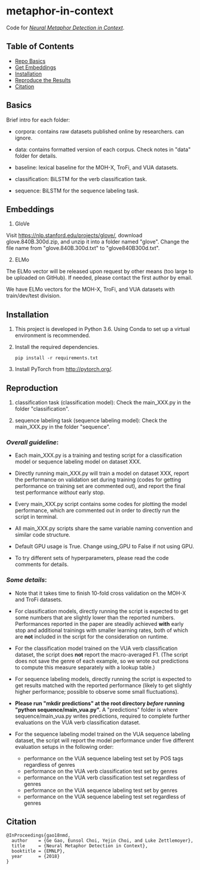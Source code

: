 # metaphor-in-context
Code for [_Neural Metaphor Detection in Context_](https://arxiv.org/pdf/1808.09653.pdf).

## Table of Contents
- [Repo Basics](#basics)
- [Get Embeddings](#embeddings)
- [Installation](#installation)
- [Reproduce the Results](#reproduction)
- [Citation](#citation)

## Basics
Brief intro for each folder:

- corpora: contains raw datasets published online by researchers. can ignore.

- data: contains formatted version of each corpus. Check notes in "data" folder for details.

- baseline: lexical baseline for the MOH-X, TroFi, and VUA datasets.

- classification: BiLSTM for the verb classification task.

- sequence: BiLSTM for the sequence labeling task.

## Embeddings
1. GloVe

Visit https://nlp.stanford.edu/projects/glove/, download glove.840B.300d.zip, and unzip it into a folder named "glove". Change the file name from "glove.840B.300d.txt" to "glove840B300d.txt".

2. ELMo

The ELMo vector will be released upon request by other means (too large to be uploaded on GitHub). If needed, please contact the first author by email.

We have ELMo vectors for the MOH-X, TroFi, and VUA datasets with train/dev/test division. 

## Installation
1. This project is developed in Python 3.6. Using Conda to set up a virtual environment is recommended.

2. Install the required dependencies. 
    ```
    pip install -r requirements.txt
    ```
    
3. Install PyTorch from http://pytorch.org/.


## Reproduction

1. classification task (classification model): Check the main_XXX.py in the folder "classification".

2. sequence labeling task (sequence labeling model): Check the main_XXX.py in the folder "sequence".

### _Overall guideline_:

- Each main_XXX.py is a training and testing script for a classification model or sequence labeling model on dataset XXX. 

- Directly running main_XXX.py will train a model on dataset XXX, report the performance on validation set during training (codes for getting performance on training set are commented out), and report the final test performance *without* early stop. 

- Every main_XXX.py script contains some codes for plotting the model performance, which are commented out in order to directly run the script in terminal.

- All main_XXX.py scripts share the same variable naming convention and similar code structure.

- Default GPU usage is True. Change using_GPU to False if not using GPU.

- To try different sets of hyperparameters, please read the code comments for details.

### _Some details_:

- Note that it takes time to finish 10-fold cross validation on the MOH-X and TroFi datasets.

- For classification models, directly running the script is expected to get some numbers that are slightly lower than the reported numbers. Performances reported in the paper are steadily achieved **with** early stop and additional trainings with smaller learning rates, both of which are **not** included in the script for the consideration on runtime.

- For the classification model trained on the VUA verb classification dataset, the script does **not** report the macro-averaged F1. (The script does not save the genre of each example, so we wrote out predictions to compute this measure separately with a lookup table.)

- For sequence labeling models, directly running the script is expected to get results matched with the reported performance (likely to get slightly higher performance; possible to observe some small fluctuations).

- **Please run "mkdir predictions" at the root directory *before* running "python sequence/main_vua.py".** A "predictions" folder is where sequence/main_vua.py writes predictions, required to complete further evaluations on the VUA verb classification dataset.

- For the sequence labeling model trained on the VUA sequence labeling dataset, the script will report the model performance under five different evaluation setups in the following order:
    - performance on the VUA sequence labeling test set by POS tags regardless of genres
    - performance on the VUA verb classification test set by genres
    - performance on the VUA verb classification test set regardless of genres
    - performance on the VUA sequence labeling test set by genres
    - performance on the VUA sequence labeling test set regardless of genres



## Citation
```
@InProceedings{gao18nmd,
  author    = {Ge Gao, Eunsol Choi, Yejin Choi, and Luke Zettlemoyer},
  title     = {Neural Metaphor Detection in Context},
  booktitle = {EMNLP},
  year      = {2018}
}
```
